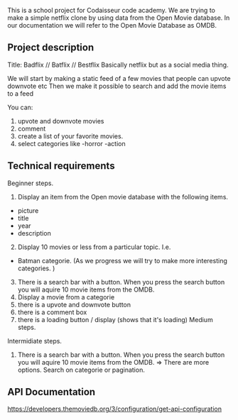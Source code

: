 This is a school project for Codaisseur code academy. We are trying to make a simple netflix clone by using data from the Open Movie database. In our documentation we will refer to the Open Movie Database as OMDB.

## Project description

Title: Badflix // Batflix // Bestflix
Basically netflix but as a social media thing.

We will start by making a static feed of a few movies that people can upvote downvote etc
Then we make it possible to search and add the movie items to a feed

You can:

1. upvote and downvote movies
2. comment
3. create a list of your favorite movies.
4. select categories like
   -horror
   -action

## Technical requirements

Beginner steps.

1. Display an item from the Open movie database with the following items.

- picture
- title
- year
- description

2. Display 10 movies or less from a particular topic. I.e.

- Batman categorie. (As we progress we will try to make more interesting categories. )

3. There is a search bar with a button. When you press the search button you will aquire 10 movie items from the OMDB.
4. Display a movie from a categorie
5. there is a upvote and downvote button
6. there is a comment box
7. there is a loading button / display (shows that it's loading)
   Medium steps.

Intermidiate steps.

1. There is a search bar with a button. When you press the search button you will aquire 10 movie items from the OMDB. => There are more options. Search on categorie or pagination.

## API Documentation

https://developers.themoviedb.org/3/configuration/get-api-configuration